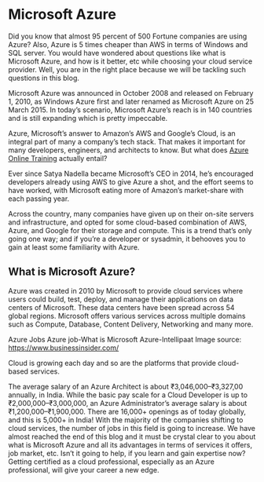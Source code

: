 # Microsoft Azure

Did you know that almost 95 percent of 500 Fortune companies are using Azure? Also, Azure is 5 times cheaper than AWS in terms of Windows and SQL server. You would have wondered about questions like what is Microsoft Azure, and how is it better, etc while choosing your cloud service provider. Well, you are in the right place because we will be tackling such questions in this blog. 

Microsoft Azure was announced in October 2008 and released on February 1, 2010, as Windows Azure first and later renamed as Microsoft Azure on 25 March 2015. In today’s scenario, Microsoft Azure’s reach is in 140 countries and is still expanding which is pretty impeccable. 

Azure, Microsoft’s answer to Amazon’s AWS and Google’s Cloud, is an integral part of many a company’s tech stack. That makes it important for many developers, engineers, and architects to know. But what does [Azure Online Training](https://intellipaat.com/microsoft-azure-training/) actually entail?

Ever since Satya Nadella became Microsoft’s CEO in 2014, he’s encouraged developers already using AWS to give Azure a shot, and the effort seems to have worked, with Microsoft eating more of Amazon’s market-share with each passing year. 

Across the country, many companies have given up on their on-site servers and infrastructure, and opted for some cloud-based combination of AWS, Azure, and Google for their storage and compute. This is a trend that’s only going one way; and if you’re a developer or sysadmin, it behooves you to gain at least some familiarity with Azure.

## What is Microsoft Azure?

Azure was created in 2010 by Microsoft to provide cloud services where users could build, test, deploy, and manage their applications on data centers of Microsoft. These data centers have been spread across 54 global regions. Microsoft offers various services across multiple domains such as Compute, Database, Content Delivery, Networking and many more.

Azure Jobs
Azure job-What is Microsoft Azure-Intellipaat
Image source: https://www.businessinsider.com/

Cloud is growing each day and so are the platforms that provide cloud-based services.

The average salary of an Azure Architect is about ₹3,046,000–₹3,327,00 annually, in India.
While the basic pay scale for a Cloud Developer is up to ₹2,000,000–₹3,000,000, an Azure Administrator’s average salary is about ₹1,200,000–₹1,900,000.
There are 16,000+ openings as of today globally, and this is 5,000+ in India! With the majority of the companies shifting to cloud services, the number of jobs in this field is going to increase.
We have almost reached the end of this blog and it must be crystal clear to you about what is Microsoft Azure and all its advantages in terms of services it offers, job market, etc. Isn’t it going to help, if you learn and gain expertise now? Getting certified as a cloud professional, especially as an Azure professional, will give your career a new edge.

